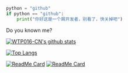 ```Python
python = "github"
if python == "github":
    print("你好这是一个屑开发者，别看了，快关掉吧")
```

Do you known me?

[![WTP016-CN's github stats](https://github-readme-stats.vercel.app/api?username=wtp016-cn&show_icons=true&title_color=fdfdfd&text_color=9e9e9e&icon_color=66d27e&bg_color=151515&count+private=true&show_icons=true&include_all_commits=true)](https://hexo.wtp016.cn)

[![Top Langs](https://github-readme-stats.vercel.app/api/top-langs/?username=wtp016-cn&layout=compact&title_color=fdfdfd&text_color=9e9e9e&icon_color=66d27e&bg_color=151515)](https://hexo.wtp016.cn)

[![ReadMe Card](https://github-readme-stats.vercel.app/api/pin/?username=wtp016-cn&repo=wtp016-cn.github.io&show_owner=true&title_color=fdfdfd&text_color=9e9e9e&icon_color=66d27e&bg_color=151515)](https://hexo.wtp016.cn)
[![ReadMe Card](https://github-readme-stats.vercel.app/api/pin/?username=wtp016-cn&repo=unknown-fire&show_owner=true&title_color=fdfdfd&text_color=9e9e9e&icon_color=66d27e&bg_color=151515)](https://hexo.wtp016.cn)
